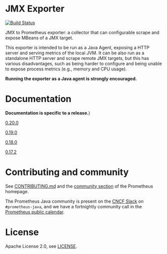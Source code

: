 # JMX Exporter

[![Build Status](https://circleci.com/gh/prometheus/jmx_exporter.svg?style=svg)](https://circleci.com/gh/prometheus/jmx_exporter)

JMX to Prometheus exporter: a collector that can configurable scrape and
expose MBeans of a JMX target.

This exporter is intended to be run as a Java Agent, exposing a HTTP server
and serving metrics of the local JVM. It can be also run as a standalone
HTTP server and scrape remote JMX targets, but this has various
disadvantages, such as being harder to configure and being unable to expose
process metrics (e.g., memory and CPU usage).

**Running the exporter as a Java agent is strongly encouraged.**

# Documentation

**Documentation is specific to a release.**)

[0.20.0](https://github.com/prometheus/jmx_exporter/tree/release-0.20.0)

[0.19.0](https://github.com/prometheus/jmx_exporter/tree/release-0.19.0)

[0.18.0](https://github.com/prometheus/jmx_exporter/tree/release-0.18.0)

[0.17.2](https://github.com/prometheus/jmx_exporter/tree/release-0.17.2)

# Contributing and community

See [CONTRIBUTING.md](CONTRIBUTING.md) and the [community section](http://prometheus.io/community/) of the Prometheus homepage.

The Prometheus Java community is present on the [CNCF Slack](https://cloud-native.slack.com) on `#prometheus-java`, and we have a fortnightly community call in the [Prometheus public calendar](https://prometheus.io/community/).

# License

Apache License 2.0, see [LICENSE](LICENSE).
